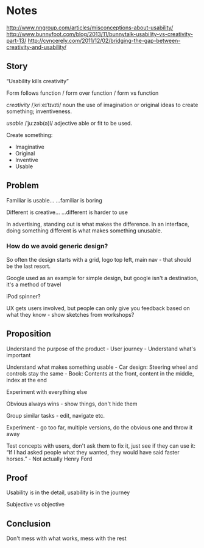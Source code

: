 # Notes

http://www.nngroup.com/articles/misconceptions-about-usability/
http://www.bunnyfoot.com/blog/2013/11/bunnytalk-usability-vs-creativity-part-13/
http://cyncerely.com/2011/12/02/bridging-the-gap-between-creativity-and-usability/

## Story
“Usability kills creativity”

Form follows function / form over function / form vs function

*creativity*
/ˌkriːeɪˈtɪvɪti/
noun
the use of imagination or original ideas to create something; inventiveness.

*usable*
/ˈjuːzəb(ə)l/
adjective
able or fit to be used.

Create something:
* Imaginative
* Original
* Inventive
* Usable

## Problem
Familiar is usable...
...familiar is boring

Different is creative...
...different is harder to use

In advertising, standing out is what makes the difference. In an interface, doing something different is what makes something unusable.

### How do we avoid generic design?

So often the design starts with a grid, logo top left, main nav - that should be the last resort.

Google used as an example for simple design, but google isn't a destination, it's a method of travel

iPod spinner?

UX gets users involved, but people can only give you feedback based on what they know - show sketches from workshops?

## Proposition

Understand the purpose of the product
    - User journey
    - Understand what's important

Understand what makes something usable
    - Car design: Steering wheel and controls stay the same
    - Book: Contents at the front, content in the middle, index at the end

Experiment with everything else

Obvious always wins - show things, don't hide them

Group similar tasks - edit, navigate etc.

Experiment - go too far, multiple versions, do the obvious one and throw it away

Test concepts with users, don't ask them to fix it, just see if they can use it:
“If I had asked people what they wanted, they would have said faster horses.” - Not actually Henry Ford

## Proof
Usability is in the detail, usability is in the journey

Subjective vs objective


## Conclusion
Don't mess with what works, mess with the rest